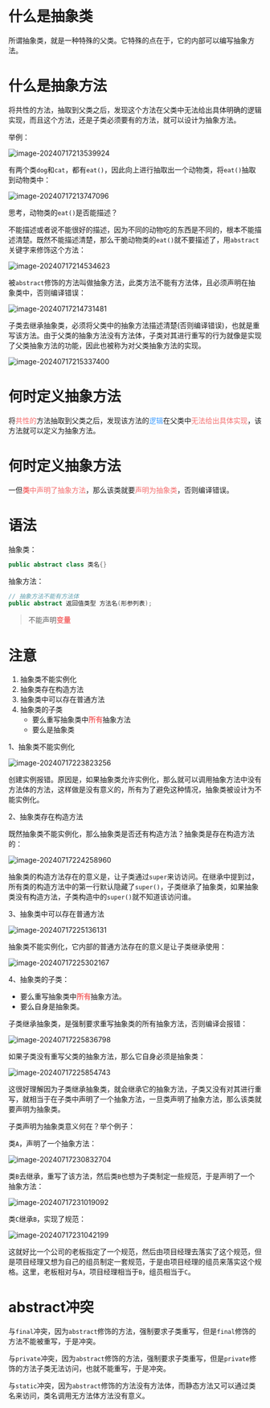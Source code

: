 # 什么是抽象类

所谓抽象类，就是一种特殊的父类。它特殊的点在于，它的内部可以编写抽象方法。



# 什么是抽象方法

将共性的方法，抽取到父类之后，发现这个方法在父类中无法给出具体明确的逻辑实现，而且这个方法，还是子类必须要有的方法，就可以设计为抽象方法。

举例：

![image-20240717213539924](assets/image-20240717213539924.png)

有两个类`dog`和`cat`，都有`eat()`，因此向上进行抽取出一个动物类，将`eat()`抽取到动物类中：

![image-20240717213747096](assets/image-20240717213747096.png)

思考，动物类的`eat()`是否能描述？

不能描述或者说不能很好的描述，因为不同的动物吃的东西是不同的，根本不能描述清楚。既然不能描述清楚，那么干脆动物类的`eat()`就不要描述了，用`abstract`关键字来修饰这个方法：

![image-20240717214534623](assets/image-20240717214534623.png)

被`abstract`修饰的方法叫做抽象方法，此类方法不能有方法体，且必须声明在抽象类中，否则编译错误：

![image-20240717214731481](assets/image-20240717214731481.png)

子类去继承抽象类，必须将父类中的抽象方法描述清楚(否则编译错误)，也就是重写该方法。由于父类的抽象方法没有方法体，子类对其进行重写的行为就像是实现了父类抽象方法的功能，因此也被称为对父类抽象方法的实现。

![image-20240717215337400](assets/image-20240717215337400.png)



# 何时定义抽象方法

将<font color='#F56C6C'>共性的</font>方法抽取到父类之后，发现该方法的<font color='#409EFF'>逻辑</font>在父类中<font color='#F56C6C'>无法给出具体实现</font>，该方法就可以定义为抽象方法。



# 何时定义抽象方法

一但<font color='#F56C6C'>**类**中声明了抽象方法</font>，那么该类就要<font color='#F56C6C'>声明为抽象类</font>，否则编译错误。



# 语法

抽象类：

```java
public abstract class 类名{}
```

抽象方法：

```java
// 抽象方法不能有方法体
public abstract 返回值类型 方法名(形参列表);
```

> 不能声明<font color='#F56C6C'>**变量**</font>



# 注意

1. 抽象类不能实例化
2. 抽象类存在构造方法
3. 抽象类中可以存在普通方法
4. 抽象类的子类
   - 要么重写抽象类中<font color='#F56C6C'>**所有**</font>抽象方法
   - 要么是抽象类

1、抽象类不能实例化

![image-20240717223823256](assets/image-20240717223823256.png)

创建实例报错。原因是，如果抽象类允许实例化，那么就可以调用抽象方法中没有方法体的方法，这样做是没有意义的，所有为了避免这种情况，抽象类被设计为不能实例化。

2、抽象类存在构造方法

既然抽象类不能实例化，那么抽象类是否还有构造方法？抽象类是存在构造方法的：

![image-20240717224258960](assets/image-20240717224258960.png)

抽象类的构造方法存在的意义是，让子类通过`super`来访访问。在继承中提到过，所有类的构造方法中的第一行默认隐藏了`super()`，子类继承了抽象类，如果抽象类没有构造方法，子类构造中的`super()`就不知道该访问谁。

3、抽象类中可以存在普通方法

![image-20240717225136131](assets/image-20240717225136131.png)

抽象类不能实例化，它内部的普通方法存在的意义是让子类继承使用：

![image-20240717225302167](assets/image-20240717225302167.png)

4、抽象类的子类：

- 要么重写抽象类中<font color='#F56C6C'>**所有**</font>抽象方法。
- 要么自身是抽象类。

子类继承抽象类，是强制要求重写抽象类的所有抽象方法，否则编译会报错：

![image-20240717225836798](assets/image-20240717225836798.png)

如果子类没有重写父类的抽象方法，那么它自身必须是抽象类：

![image-20240717225854743](assets/image-20240717225854743.png)

这很好理解因为子类继承抽象类，就会继承它的抽象方法，子类又没有对其进行重写，就相当于在子类中声明了一个抽象方法，一旦类声明了抽象方法，那么该类就要声明为抽象类。

子类声明为抽象类意义何在？举个例子：

类`A`，声明了一个抽象方法：

![image-20240717230832704](assets/image-20240717230832704.png)

类`B`去继承，重写了该方法，然后类`B`也想为子类制定一些规范，于是声明了一个抽象方法：

![image-20240717231019092](assets/image-20240717231019092.png)

类`C`继承`B`，实现了规范：

![image-20240717231042199](assets/image-20240717231042199.png)

这就好比一个公司的老板指定了一个规范，然后由项目经理去落实了这个规范，但是项目经理又想为自己的组员制定一套规范，于是由项目经理的组员来落实这个规格。这里，老板相对与`A`，项目经理相当于`B`，组员相当于`C`。



# abstract冲突

与`final`冲突，因为`abstract`修饰的方法，强制要求子类重写，但是`final`修饰的方法不能被重写，于是冲突。

与`private`冲突，因为`abstract`修饰的方法，强制要求子类重写，但是`private`修饰的方法子类无法访问，也就不能重写，于是冲突。

与`static`冲突，因为`abstract`修饰的方法没有方法体，而静态方法又可以通过类名来访问，类名调用无方法体方法没有意义。